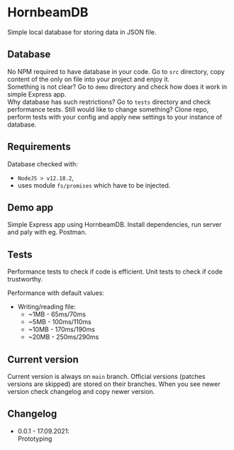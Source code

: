 # HornbeamDB
Simple local database for storing data in JSON file.

## Database
No NPM required to have database in your code. Go to `src` directory, copy content of the only on file into your project and enjoy it.  
Something is not clear? Go to `demo` directory and check how does it work in simple Express app.  
Why database has such restrictions? Go to `tests` directory and check performance tests. Still would like to change something? Clone repo, perform tests with your config and apply new settings to your instance of database.

## Requirements
Database checked with:
* `NodeJS > v12.18.2`,
* uses module `fs/promises` which have to be injected.

## Demo app
Simple Express app using HornbeamDB. Install dependencies, run server and paly with eg. Postman.

## Tests
Performance tests to check if code is efficient. Unit tests to check if code trustworthy.

Performance with default values:
* Writing/reading file:
    * ~1MB - 65ms/70ms
    * ~5MB - 100ms/110ms
    * ~10MB - 170ms/190ms
    * ~20MB - 250ms/290ms
 
## Current version
Current version is always on `main` branch. Official versions (patches versions are skipped) are stored on their branches. When you see newer version check changelog and copy newer version.

## Changelog

* 0.0.1 - 17.09.2021:  
    Prototyping